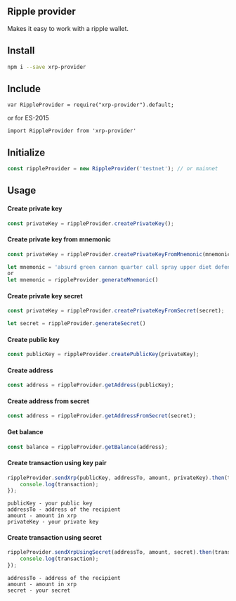 
## Ripple provider ##

Makes it easy to work with a ripple wallet.

## Install ##
``` bash
npm i --save xrp-provider
```
## Include ##
```
var RippleProvider = require("xrp-provider").default;
```
or for ES-2015
```
import RippleProvider from 'xrp-provider'
```

## Initialize ##
```javascript
const rippleProvider = new RippleProvider('testnet'); // or mainnet
```
## Usage ##

#### Create private key ####
```javascript
const privateKey = rippleProvider.createPrivateKey();
```

#### Create private key from mnemonic ####
```javascript
const privateKey = rippleProvider.createPrivateKeyFromMnemonic(mnemonic);

let mnemonic = 'absurd green cannon quarter call spray upper diet defense convince live assist'
or 
let mnemonic = rippleProvider.generateMnemonic()
```
#### Create private key secret ####
```javascript
const privateKey = rippleProvider.createPrivateKeyFromSecret(secret);

let secret = rippleProvider.generateSecret()

```
#### Create public key ####
```javascript
const publicKey = rippleProvider.createPublicKey(privateKey);
```
#### Create address ####
```javascript
const address = rippleProvider.getAddress(publicKey);
```
#### Create address from secret ####
```javascript
const address = rippleProvider.getAddressFromSecret(secret);
```
#### Get balance ####
```javascript
const balance = rippleProvider.getBalance(address);
```
#### Create transaction using key pair ####
```javascript
rippleProvider.sendXrp(publicKey, addressTo, amount, privateKey).then(transaction=>{
    console.log(transaction);
});
```

```
publicKey - your public key 
addressTo - address of the recipient
amount - amount in xrp
privateKey - your private key
```

#### Create transaction using secret ####
```javascript
rippleProvider.sendXrpUsingSecret(addressTo, amount, secret).then(transaction=>{
    console.log(transaction);
});
```

```
addressTo - address of the recipient
amount - amount in xrp
secret - your secret
```
